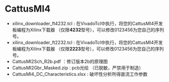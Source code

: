 # CattusMI4
- xilinx_downloader_ft4232.tcl : 在VivadoTcl中执行，将您的CattusMI4开发板编程为Xilinx下载器 （仅限**4232**型号），可以修改0123456为您自己的序列号。
- xilinx_downloader_ft2232.tcl : 在VivadoTcl中执行，将您的CattusMI4开发板编程为Xilinx下载器 （仅限**2223**型号），可以修改0123456为您自己的序列号。
- CattusMI2Sch_R2b.pdf ：修订版本2b的原理图
- CattusMI2Gbr_Masked.zip : pcb光绘 （已脱敏，严禁用于制造）
- CattusMI4_DC_Characteristics.xlsx : 破坏性分析所得直流工作参数
